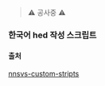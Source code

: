 > ⚠️ 공사중 ⚠️

### 한국어 hed 작성 스크립트

#### 출처

[nnsvs-custom-stripts](https://github.com/oatsu-gh/nnsvs-custom-stripts/tree/master/tool/question_generator)
